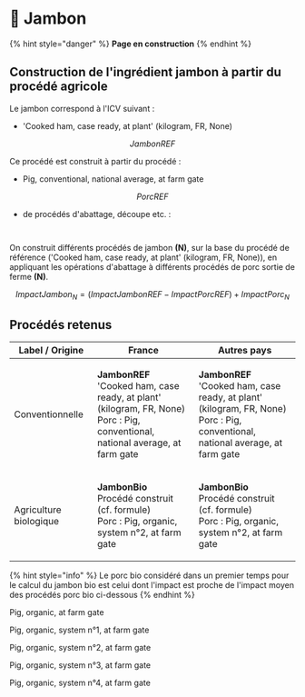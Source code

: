 # 🐖 Jambon



{% hint style="danger" %}
**Page en construction**
{% endhint %}

## Construction de l'ingrédient jambon à partir du procédé agricole

Le jambon correspond à l'ICV suivant :&#x20;

* 'Cooked ham, case ready, at plant' (kilogram, FR, None)

$$
JambonREF
$$

Ce procédé est construit à partir du procédé :&#x20;

* Pig, conventional, national average, at farm gate

$$
PorcREF
$$

* de procédés d'abattage, découpe etc. :

<figure><img src="../../../.gitbook/assets/porc.png" alt=""><figcaption></figcaption></figure>

<figure><img src="../../../.gitbook/assets/Screenshot 2024-01-24 at 15.54.19.png" alt=""><figcaption></figcaption></figure>

On construit différents procédés de jambon **(N)**, sur la base du procédé de référence ('Cooked ham, case ready, at plant' (kilogram, FR, None)), en appliquant les opérations d'abattage à différents procédés de porc sortie de ferme **(N)**.

$$
ImpactJambon_N = (ImpactJambonREF - ImpactPorcREF )+ImpactPorc_N
$$

## Procédés retenus

| Label / Origine        | France                                                                                                                                                   | Autres pays                                                                                                                                              |
| ---------------------- | -------------------------------------------------------------------------------------------------------------------------------------------------------- | -------------------------------------------------------------------------------------------------------------------------------------------------------- |
| Conventionnelle        | <p><strong>JambonREF</strong><br>'Cooked ham, case ready, at plant' (kilogram, FR, None)<br>Porc : Pig, conventional, national average, at farm gate</p> | <p><strong>JambonREF</strong><br>'Cooked ham, case ready, at plant' (kilogram, FR, None)<br>Porc : Pig, conventional, national average, at farm gate</p> |
| Agriculture biologique | <p><strong>JambonBio</strong><br>Procédé construit (cf. formule)<br>Porc : Pig, organic, system n°2, at farm gate</p>                                    | <p><strong>JambonBio</strong><br>Procédé construit (cf. formule)<br>Porc : Pig, organic, system n°2, at farm gate</p>                                    |

{% hint style="info" %}
Le porc bio considéré dans un premier temps pour le calcul du jambon bio est celui dont l'impact est proche de l'impact moyen des procédés porc bio ci-dessous
{% endhint %}

Pig, organic, at farm gate

Pig, organic, system n°1, at farm gate

Pig, organic, system n°2, at farm gate

Pig, organic, system n°3, at farm gate

Pig, organic, system n°4, at farm gate

